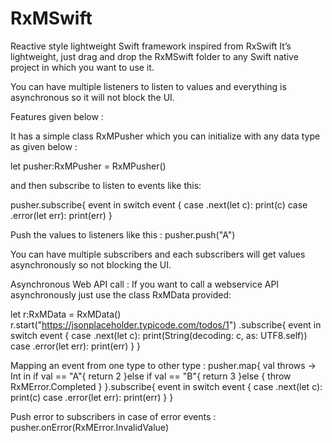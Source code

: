 # RxMSwift
Reactive style lightweight Swift framework inspired from RxSwift
It’s lightweight, just drag and drop the RxMSwift folder to any Swift native project in which you want to use it.  
 
You can have multiple listeners to listen to values and everything is asynchronous so it will not block the UI.
 

 
Features given below :
 
It has a simple class RxMPusher which you can initialize with any data type as given below :
 

let pusher:RxMPusher<String> = RxMPusher<String>()
 
and then subscribe to listen to events like this:
 
pusher.subscribe{ event in
            switch event {
                case .next(let c):
                    print(c)
                case .error(let err):
                    print(err)
                }
            
     
 
Push the values to listeners like this :
pusher.push("A")
 
You can have multiple subscribers and each subscribers will get values asynchronously so not blocking the UI.
 
Asynchronous Web API call : If you want to call a webservice API asynchronously just use the class RxMData provided:
 
let r:RxMData = RxMData()
r.start("https://jsonplaceholder.typicode.com/todos/1")
            .subscribe{ event in
            switch event {
            case .next(let c):
                print(String(decoding: c, as: UTF8.self))
            case .error(let err):
                print(err)
            }
        }
 
Mapping an event from one type to other type :
  pusher.map{ val throws ->  Int  in
                if val == "A"{
                    return 2
                }else if val == "B"{
                    return 3
                }else {
                    throw RxMError.Completed
                }
            }.subscribe{ event in
                switch event {
                case .next(let c):
                    print(c)
                case .error(let err):
                    print(err)
              }
            }
 
 
Push error to subscribers in case of error events :
pusher.onError(RxMError.InvalidValue)
 
